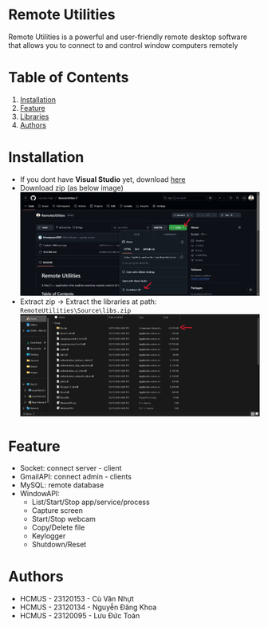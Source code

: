 # Remote Utilities
Remote Utilities is a powerful and user-friendly remote desktop software that allows you to connect to and control window computers remotely

# Table of Contents
1. [Installation](#installation)
2. [Feature](#feature)
3. [Libraries](#libraries)
4. [Authors](#authors)

# Installation
- If you dont have **Visual Studio** yet, download [here](https://visualstudio.microsoft.com/downloads/)
- Download zip (as below image)
![download](./Images/download.jpg)
- Extract zip -> Extract the libraries at path: `RemoteUtilities\Source\libs.zip`
![libraries](./Images/libs.jpg)

# Feature
- Socket: connect server - client
- GmailAPI: connect admin - clients
- MySQL: remote database
- WindowAPI:
  + List/Start/Stop app/service/process
  + Capture screen
  + Start/Stop webcam
  + Copy/Delete file
  + Keylogger
  + Shutdown/Reset

# Authors
- HCMUS - 23120153 - Cù Văn Nhựt
- HCMUS - 23120134 - Nguyễn Đăng Khoa
- HCMUS - 23120095 - Lưu Đức Toàn
